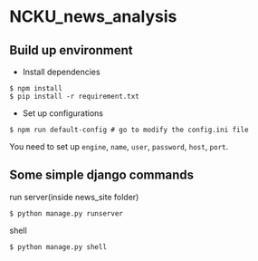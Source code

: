 # NCKU_news_analysis


## Build up environment

- Install dependencies
```
$ npm install
$ pip install -r requirement.txt
```
- Set up configurations
```
$ npm run default-config # go to modify the config.ini file
```
You need to set up `engine`, `name`, `user`, `password`, `host`, `port`.

## Some simple django commands

run server(inside news_site folder)
```
$ python manage.py runserver
```

shell
```
$ python manage.py shell
```
